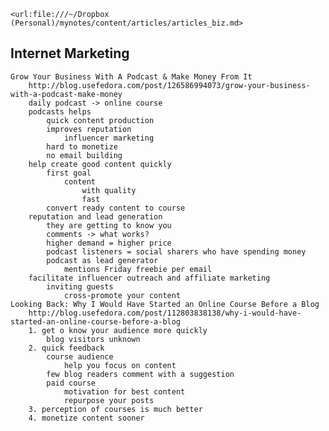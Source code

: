 	<url:file:///~/Dropbox (Personal)/mynotes/content/articles/articles_biz.md>

## Internet Marketing

	Grow Your Business With A Podcast & Make Money From It 
		http://blog.usefedora.com/post/126586994073/grow-your-business-with-a-podcast-make-money
		daily podcast -> online course
		podcasts helps 
			quick content production
			improves reputation
				influencer marketing
			hard to monetize
			no email building
		help create good content quickly
			first goal
				content 
					with quality
					fast
			convert ready content to course
		reputation and lead generation
			they are getting to know you
			comments -> what works?
			higher demand = higher price
			podcast listeners = social sharers who have spending money
			podcast as lead generator
				mentions Friday freebie per email
		facilitate influencer outreach and affiliate marketing
			inviting guests
				cross-promote your content
	Looking Back: Why I Would Have Started an Online Course Before a Blog
		http://blog.usefedora.com/post/112803838138/why-i-would-have-started-an-online-course-before-a-blog
		1. get o know your audience more quickly
			blog visitors unknown
		2. quick feedback
			course audience
				help you focus on content
			few blog readers comment with a suggestion
			paid course
				motivation for best content
				repurpose your posts 
		3. perception of courses is much better
		4. monetize content sooner
